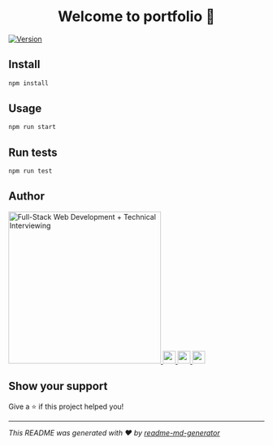 <h1 align="center">Welcome to portfolio 👋</h1>
<p>
  <a href="https://www.npmjs.com/package/portfolio" target="_blank">
    <img alt="Version" src="https://img.shields.io/npm/v/portfolio.svg">
  </a>


</p>


## Install

```sh
npm install
```

## Usage

```sh
npm run start
```

## Run tests

```sh
npm run test
```

## Author

<a href="https://www.youracclaim.com/badges/f767c1ec-2b50-4901-a250-49b6d9467d37">
<img src="https://github-badge.vercel.app/api/badges/author/JeremiahTenbrink" alt="Full-Stack Web Development + Technical Interviewing" height="300" />
</a>

<a href="https://www.linkedin.com/in/jeremiahtenbrink/">
<img src="https://github-badge.vercel.app/api/badges/portfolio/tenbrink.dev" height="25"/>
</a>
<a href="https://www.linkedin.com/in/jeremiahtenbrink/">
<img src="https://github-badge.vercel.app/api/badges/linkedin/@JeremiahTenbrink" height="25"/>
</a>
<a href="https://github.com/jeremiahtenbrink">
<img src="https://github-badge.vercel.app/api/badges/github/@JeremiahTenbrink" height="25"/>
</a>

## Show your support

Give a ⭐️ if this project helped you!

***
_This README was generated with ❤️ by [readme-md-generator](https://github.com/kefranabg/readme-md-generator)_
